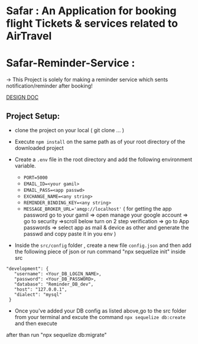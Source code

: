 # Safar : An Application for booking flight Tickets & services related to AirTravel

# Safar-Reminder-Service : 

-> This Project is solely for making a reminder service which sents notification/reminder after booking!

[DESIGN DOC](https://docs.google.com/document/d/18Az_VeNbd9sjkZpcMkdjBM1kimqoFTH1mbOeB14Z0Ow/edit?usp=sharing)


## Project Setup:
 - clone the project on your local ( git clone ... )
 - Execute `npm install` on the same path as of your root directory of the downloaded project
 - Create a `.env` file in the root directory and add the following environment variable.
    - `PORT=5000`
    - `EMAIL_ID=<your gamil>`
    - `EMAIL_PASS=<app passwd>`
    - `EXCHANGE_NAME=<any string>`
    - `REMINDER_BINDING_KEY=<any string>`
    - `MESSAGE_BROKER_URL='amqp://localhost'`
    ( for getting the app password go to your gamil => open manage your google account => go to security =>scroll below turn on 2 step verification => go to App passwords => select app as mail & device as other and generate the passwd and copy paste it in you env )
    
 - Inside the `src/config` folder , create a new file `config.json` and then add the following piece of json or run command "npx sequelize init" inside src 

 ```
 "development": {
    "username": <Your_DB_LOGIN_NAME>,
    "password": <Your_DB_PASSWORD>,
    "database": "Reminder_DB_dev",
    "host": "127.0.0.1",
    "dialect": "mysql"
  }

 ```

 - Once you've added your DB config as listed above,go to the src folder from your terminal and excute the command `npx sequelize db:create`
 and then execute 

 after than run "npx sequelize db:migrate"


